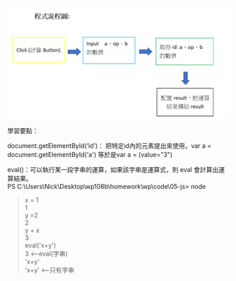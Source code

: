 
![Alt text](calculator流程圖.png)

學習要點：

document.getElementById(‘id’)：
把特定id內的元素提出來使用，var a = document.getElementById('a') 等於是var a = (value="3")

eval()：可以執行某一段字串的運算，如果該字串是運算式，則 eval 會計算出運算結果。  
PS C:\Users\Nick\Desktop\wp108b\homework\wp\code\05-js> node  
> x = 1  
1  
>  y =2  
2  
> y + x  
3  
> eval('x+y')  
3         <--eval(字串)  
> 'x+y'  
'x+y'      <--只有字串
